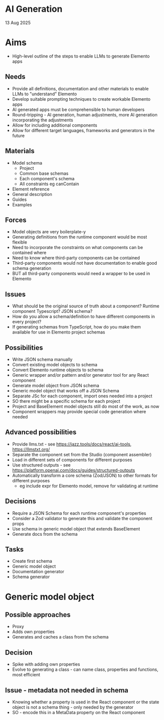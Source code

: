 AI Generation
=============

13 Aug 2025

Aims
====

- High-level outline of the steps to enable LLMs to generate Elemento apps

Needs
-----

- Provide all definitions, documentation and other materials to enable LLMs to "understand" Elemento
- Develop suitable prompting techniques to create workable Elemento apps
- AI generated apps must be comprehensible to human developers
- Round-tripping - AI generation, human adjustments, more AI generation incorporating the adjustments
- Allow for including additional components
- Allow for different target languages, frameworks and generators in the future

Materials
---------

- Model schema
  - Project
  - Common base schemas
  - Each component's schema
  - All constraints eg canContain
- Element reference
- General description
- Guides
- Examples

Forces
------

- Model objects are very boilerplate-y
- Generating definitions from the runtime component would be most flexible
- Need to incorporate the constraints on what components can be contained where
- Need to know where third-party components can be contained
- Third-party components would not have documentation to enable good schema generation
- BUT all third-party components would need a wrapper to be used in Elemento


Issues
------

- What should be the original source of truth about a component? Runtime component Typescript? JSON schema?
- How do you allow a schema/definition to have different components in every project?
- If generating schemas from TypeScript, how do you make them available for use in Elemento project schemas

Possibilities
-------------

- Write JSON schema manually
- Convert existing model objects to schema
- Convert Elemento runtime objects to schema
- Generic wrapper and/or pattern and/or generator tool for any React component
- Generate model object from JSON schema
- Generic model object that works off a JSON Schema
- Separate JSc for each component, import ones needed into a project
- SO there might be a specific schema for each project
- Project and BaseElement model objects still do most of the work, as now
- Component wrappers may provide special code generation where needed

Advanced possibilities
----------------------

- Provide llms.txt - see https://jazz.tools/docs/react/ai-tools, https://llmstxt.org/
- Separate the component set from the Studio (component assembler)
- Load in different sets of components for different purposes
- Use structured outputs - see https://platform.openai.com/docs/guides/structured-outputs
- Automatically transform a core schema (Zod/JSON) to other formats for different purposes
  - eg include expr for Elemento model, remove for validating at runtime

Decisions
---------

- Require a JSON Schema for each runtime component's properties
- Consider a Zod validator to generate this and validate the component props
- Use schema in generic model object that extends BaseElement
- Generate docs from the schema

Tasks
-----

- Create first schema
- Generic model object
- Documentation generator
- Schema generator

Generic model object
====================

Possible approaches
-------------------

- Proxy
- Adds own properties
- Generates and caches a class from the schema

Decision
--------

- Spike with adding own properties
- Evolve to generating a class - can name class, properties and functions, most efficient

Issue - metadata not needed in schema
-------------------------------------

- Knowing whether a property is used in the React component or the state object is not a schema thing - only needed by the generator
- SO - encode this in a MetaData property on the React component

